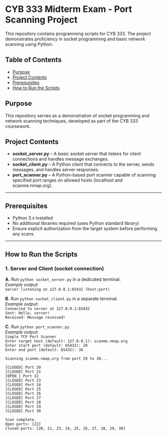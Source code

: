 # CYB 333 Midterm Exam - Port Scanning Project

This repository contains programming scripts for CYB 333. The project demonstrates proficiency in socket programming and basic network scanning using Python.

## Table of Contents

- [Purpose](#purpose)
- [Project Contents](#project-contents)
- [Prerequisites](#prerequisites)
- [How to Run the Scripts](#how-to-run-the-scripts)

## Purpose

This repository serves as a demonstration of socket programming and network scanning techniques, developed as part of the CYB 333 coursework.

## Project Contents

- **socket_server.py** – A basic socket server that listens for client connections and handles message exchanges.
- **socket_client.py** – A Python client that connects to the server, sends messages, and handles server responses.
- **port_scanner.py** – A Python-based port scanner capable of scanning specified port ranges on allowed hosts (localhost and scanme.nmap.org).

---

## Prerequisites

- Python 3.x installed  
- No additional libraries required (uses Python standard library)
- Ensure explicit authorization from the target system before performing any scans.

---

## How to Run the Scripts

### 1. Server and Client (socket connection)

**A.** Run `python socket_server.py` in a dedicated terminal.  
_Example output:_  
`Server listening on 127.0.0.1:65432 (host:port)`

**B.** Run `python socket_client.py` in a separate terminal.  
_Example output:_  
`Connected to server at 127.0.0.1:65432`  
`Sent: Hello, server!`    
`Received: Message received!`  
  
**C.** Run `python port_scanner.py`  
_Example output:_  
`Simple TCP Port Scanner`  
`Enter target host (default: 127.0.0.1): scanme.nmap.org`  
`Enter start port (default: 65432): 20`  
`Enter end port (default: 65432): 30`  
  
`Scanning scanme.nmap.org from port 20 to 30...`  
  
`[CLOSED] Port 20`  
`[CLOSED] Port 21`  
`[OPEN ] Port 22`  
`[CLOSED] Port 23`  
`[CLOSED] Port 24`  
`[CLOSED] Port 25`  
`[CLOSED] Port 26`  
`[CLOSED] Port 27`  
`[CLOSED] Port 28`  
`[CLOSED] Port 29`  
`[CLOSED] Port 30`  
  
`Scan complete.`  
`Open ports: [22]`  
`Closed ports: [20, 21, 23, 24, 25, 26, 27, 28, 29, 30]`  

